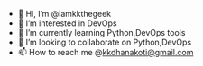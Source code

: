 - 👋 Hi, I’m @iamkkthegeek
- 👀 I’m interested in DevOps
- 🌱 I’m currently learning Python,DevOps tools
- 💞️ I’m looking to collaborate on Python,DevOps
- 📫 How to reach me @kkdhanakoti@gmail.com

<!---
iamkkthegeek/iamkkthegeek is a ✨ special ✨ repository because its `README.md` (this file) appears on your GitHub profile.
You can click the Preview link to take a look at your changes.
--->
